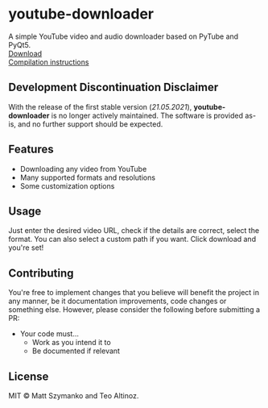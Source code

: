 # youtube-downloader
A simple YouTube video and audio downloader based on PyTube and PyQt5.
<br>[Download](https://github.com/mattszymanko/youtube-downloader/releases/)
<br>[Compilation instructions](https://github.com/mattszymanko/youtube-downloader/blob/main/COMPILATION.md)

## Development Discontinuation Disclaimer
With the release of the first stable version (*21.05.2021*), **youtube-downloader** is no longer actively maintained. The software is provided as-is, and no further support should be expected.

## Features

- Downloading any video from YouTube
- Many supported formats and resolutions
- Some customization options

## Usage

Just enter the desired video URL, check if the details are correct, select the format. You can also select a custom path if you want. Click download and you're set!

## Contributing

You're free to implement changes that you believe will benefit the project in any manner, be it documentation improvements, code changes or something else. However, please consider the following before submitting a PR:

- Your code must...
  - Work as you intend it to
  - Be documented if relevant

## License

MIT © Matt Szymanko and Teo Altinoz. 
